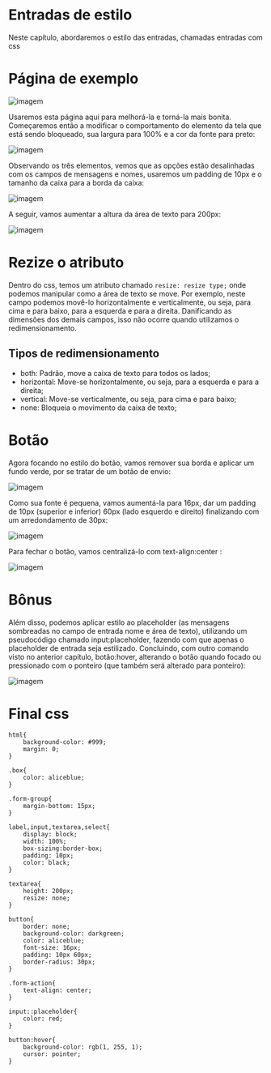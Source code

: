 # Entradas de estilo
Neste capítulo, abordaremos o estilo das entradas, chamadas entradas com css
# Página de exemplo
![imagem](https://github.com/user-attachments/assets/fdf6458e-53e4-4133-bb3d-7caf03324232)

Usaremos esta página aqui para melhorá-la e torná-la mais bonita. Começaremos então a modificar o comportamento do elemento da tela que está sendo bloqueado, sua largura para 100% e a cor da fonte para preto:

![imagem](https://github.com/user-attachments/assets/a554bc79-1a1f-4a6d-9212-b7eeec9da236)

Observando os três elementos, vemos que as opções estão desalinhadas com os campos de mensagens e nomes, usaremos um padding de 10px e o tamanho da caixa para a borda da caixa:

![imagem](https://github.com/user-attachments/assets/a6cb2348-6fcf-4687-8a54-f444a747c7dd)

A seguir, vamos aumentar a altura da área de texto para 200px:

![imagem](https://github.com/user-attachments/assets/4bbd78a9-232f-44c0-aa76-aa2a56d333e3)

# Rezize o atributo
Dentro do css, temos um atributo chamado `` resize: resize type; `` onde podemos manipular como a área de texto se move. Por exemplo, neste campo podemos movê-lo horizontalmente e verticalmente, ou seja, para cima e para baixo, para a esquerda e para a direita. Danificando as dimensões dos demais campos, isso não ocorre quando utilizamos o redimensionamento.
## Tipos de redimensionamento

- both: Padrão, move a caixa de texto para todos os lados;
- horizontal: Move-se horizontalmente, ou seja, para a esquerda e para a direita;
- vertical: Move-se verticalmente, ou seja, para cima e para baixo;
- none: Bloqueia o movimento da caixa de texto;

# Botão 
Agora focando no estilo do botão, vamos remover sua borda e aplicar um fundo verde, por se tratar de um botão de envio:

![imagem](https://github.com/user-attachments/assets/c0f24730-a4b3-4d80-ac68-f75222a9e9b4)

Como sua fonte é pequena, vamos aumentá-la para 16px, dar um padding de 10px (superior e inferior) 60px (lado esquerdo e direito) finalizando com um arredondamento de 30px:

![imagem](https://github.com/user-attachments/assets/b313a339-aad9-436a-8b40-68f02b7b9a13)

Para fechar o botão, vamos centralizá-lo com text-align:center :

![imagem](https://github.com/user-attachments/assets/fc8b3cf3-2f0b-4c79-a59f-03af35e5ce40)

# Bônus
Além disso, podemos aplicar estilo ao placeholder (as mensagens sombreadas no campo de entrada nome e área de texto), utilizando um pseudocódigo chamado input:placeholder, fazendo com que apenas o placeholder de entrada seja estilizado. Concluindo, com outro comando visto no anterior capítulo, botão:hover, alterando o botão quando focado ou pressionado com o ponteiro (que também será alterado para ponteiro):

![imagem](https://github.com/user-attachments/assets/657a4b20-6b96-4f73-967d-bb2d1ccd7645)

# Final css
```
html{
    background-color: #999;
    margin: 0;
}

.box{
    color: aliceblue;
}

.form-group{
    margin-bottom: 15px;
}

label,input,textarea,select{
    display: block;
    width: 100%;
    box-sizing:border-box;
    padding: 10px;
    color: black;
}

textarea{
    height: 200px;
    resize: none;
}

button{
    border: none;
    background-color: darkgreen;
    color: aliceblue;
    font-size: 16px;
    padding: 10px 60px;
    border-radius: 30px;
}

.form-action{
    text-align: center;
}

input::placeholder{
    color: red;
}

button:hover{
    background-color: rgb(1, 255, 1);
    cursor: pointer;
}
```
